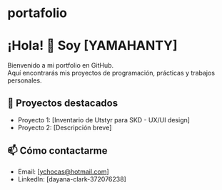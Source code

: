 # portafolio

# ¡Hola! 👋 Soy [YAMAHANTY]

Bienvenido a mi portfolio en GitHub.  
Aquí encontrarás mis proyectos de programación, prácticas y trabajos personales.

## 🚀 Proyectos destacados
- Proyecto 1: [Inventario de Utstyr para SKD - UX/UI design]
- Proyecto 2: [Descripción breve]

## 📫 Cómo contactarme
- Email: [ychocas@hotmail.com]
- LinkedIn: [dayana-clark-372076238]

